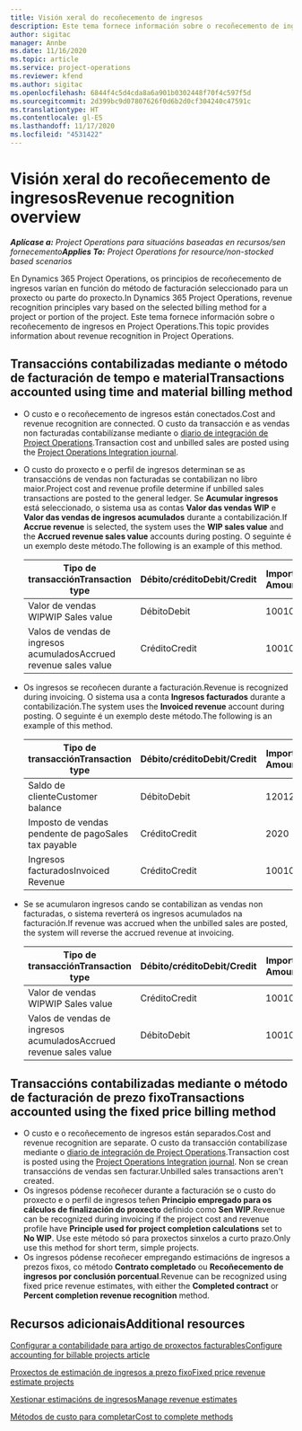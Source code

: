 ```yaml
---
title: Visión xeral do recoñecemento de ingresos
description: Este tema fornece información sobre o recoñecemento de ingresos en Project Operations.
author: sigitac
manager: Annbe
ms.date: 11/16/2020
ms.topic: article
ms.service: project-operations
ms.reviewer: kfend
ms.author: sigitac
ms.openlocfilehash: 6844f4c5d4cda8a6a901b0302448f70f4c597f5d
ms.sourcegitcommit: 2d399bc9d07807626f0d6b2d0cf304240c47591c
ms.translationtype: HT
ms.contentlocale: gl-ES
ms.lasthandoff: 11/17/2020
ms.locfileid: "4531422"
---
```

# <a name="revenue-recognition-overview"></a><span data-ttu-id="3a3a5-103">Visión xeral do recoñecemento de ingresos</span><span class="sxs-lookup"><span data-stu-id="3a3a5-103">Revenue recognition overview</span></span>

<span data-ttu-id="3a3a5-104">_**Aplícase a:** Project Operations para situacións baseadas en recursos/sen fornecemento_</span><span class="sxs-lookup"><span data-stu-id="3a3a5-104">_**Applies To:** Project Operations for resource/non-stocked based scenarios_</span></span>

<span data-ttu-id="3a3a5-105">En Dynamics 365 Project Operations, os principios de recoñecemento de ingresos varían en función do método de facturación seleccionado para un proxecto ou parte do proxecto.</span><span class="sxs-lookup"><span data-stu-id="3a3a5-105">In Dynamics 365 Project Operations, revenue recognition principles vary based on the selected billing method for a project or portion of the project.</span></span> <span data-ttu-id="3a3a5-106">Este tema fornece información sobre o recoñecemento de ingresos en Project Operations.</span><span class="sxs-lookup"><span data-stu-id="3a3a5-106">This topic provides information about revenue recognition in Project Operations.</span></span>

## <a name="transactions-accounted-using-time-and-material-billing-method"></a><span data-ttu-id="3a3a5-107">Transaccións contabilizadas mediante o método de facturación de tempo e material</span><span class="sxs-lookup"><span data-stu-id="3a3a5-107">Transactions accounted using time and material billing method</span></span>

- <span data-ttu-id="3a3a5-108">O custo e o recoñecemento de ingresos están conectados.</span><span class="sxs-lookup"><span data-stu-id="3a3a5-108">Cost and revenue recognition are connected.</span></span> <span data-ttu-id="3a3a5-109">O custo da transacción e as vendas non facturadas contabilízanse mediante o [diario de integración de Project Operations](../project-accounting/project-operations-integration-journal.md).</span><span class="sxs-lookup"><span data-stu-id="3a3a5-109">Transaction cost and unbilled sales are posted using the [Project Operations Integration journal](../project-accounting/project-operations-integration-journal.md).</span></span>
- <span data-ttu-id="3a3a5-110">O custo do proxecto e o perfil de ingresos determinan se as transaccións de vendas non facturadas se contabilizan no libro maior.</span><span class="sxs-lookup"><span data-stu-id="3a3a5-110">Project cost and revenue profile determine if unbilled sales transactions are posted to the general ledger.</span></span> <span data-ttu-id="3a3a5-111">Se **Acumular ingresos** está seleccionado, o sistema usa as contas **Valor das vendas WIP** e **Valor das vendas de ingresos acumulados** durante a contabilización.</span><span class="sxs-lookup"><span data-stu-id="3a3a5-111">If **Accrue revenue** is selected, the system uses the **WIP sales value** and the **Accrued revenue sales value** accounts during posting.</span></span> <span data-ttu-id="3a3a5-112">O seguinte é un exemplo deste método.</span><span class="sxs-lookup"><span data-stu-id="3a3a5-112">The following is an example of this method.</span></span>  

  | <span data-ttu-id="3a3a5-113">Tipo de transacción</span><span class="sxs-lookup"><span data-stu-id="3a3a5-113">Transaction type</span></span> | <span data-ttu-id="3a3a5-114">Débito/crédito</span><span class="sxs-lookup"><span data-stu-id="3a3a5-114">Debit/Credit</span></span> | <span data-ttu-id="3a3a5-115">Importe </span><span class="sxs-lookup"><span data-stu-id="3a3a5-115">Amount</span></span> |
  | --- | --- | --- |
  | <span data-ttu-id="3a3a5-116">Valor de vendas WIP</span><span class="sxs-lookup"><span data-stu-id="3a3a5-116">WIP Sales value</span></span> | <span data-ttu-id="3a3a5-117">Débito</span><span class="sxs-lookup"><span data-stu-id="3a3a5-117">Debit</span></span> | <span data-ttu-id="3a3a5-118">100</span><span class="sxs-lookup"><span data-stu-id="3a3a5-118">100</span></span> |
  | <span data-ttu-id="3a3a5-119">Valos de vendas de ingresos acumulados</span><span class="sxs-lookup"><span data-stu-id="3a3a5-119">Accrued revenue sales value</span></span> | <span data-ttu-id="3a3a5-120">Crédito</span><span class="sxs-lookup"><span data-stu-id="3a3a5-120">Credit</span></span> | <span data-ttu-id="3a3a5-121">100</span><span class="sxs-lookup"><span data-stu-id="3a3a5-121">100</span></span> |

- <span data-ttu-id="3a3a5-122">Os ingresos se recoñecen durante a facturación.</span><span class="sxs-lookup"><span data-stu-id="3a3a5-122">Revenue is recognized during invoicing.</span></span> <span data-ttu-id="3a3a5-123">O sistema usa a conta **Ingresos facturados** durante a contabilización.</span><span class="sxs-lookup"><span data-stu-id="3a3a5-123">The system uses the **Invoiced revenue** account during posting.</span></span> <span data-ttu-id="3a3a5-124">O seguinte é un exemplo deste método.</span><span class="sxs-lookup"><span data-stu-id="3a3a5-124">The following is an example of this method.</span></span>  

  | <span data-ttu-id="3a3a5-125">Tipo de transacción</span><span class="sxs-lookup"><span data-stu-id="3a3a5-125">Transaction type</span></span> | <span data-ttu-id="3a3a5-126">Débito/crédito</span><span class="sxs-lookup"><span data-stu-id="3a3a5-126">Debit/Credit</span></span> | <span data-ttu-id="3a3a5-127">Importe </span><span class="sxs-lookup"><span data-stu-id="3a3a5-127">Amount</span></span> |
  | --- | --- | --- |
  | <span data-ttu-id="3a3a5-128">Saldo de cliente</span><span class="sxs-lookup"><span data-stu-id="3a3a5-128">Customer balance</span></span> | <span data-ttu-id="3a3a5-129">Débito</span><span class="sxs-lookup"><span data-stu-id="3a3a5-129">Debit</span></span> | <span data-ttu-id="3a3a5-130">120</span><span class="sxs-lookup"><span data-stu-id="3a3a5-130">120</span></span> |
  | <span data-ttu-id="3a3a5-131">Imposto de vendas pendente de pago</span><span class="sxs-lookup"><span data-stu-id="3a3a5-131">Sales tax payable</span></span> | <span data-ttu-id="3a3a5-132">Crédito</span><span class="sxs-lookup"><span data-stu-id="3a3a5-132">Credit</span></span> | <span data-ttu-id="3a3a5-133">20</span><span class="sxs-lookup"><span data-stu-id="3a3a5-133">20</span></span> |
  | <span data-ttu-id="3a3a5-134">Ingresos facturados</span><span class="sxs-lookup"><span data-stu-id="3a3a5-134">Invoiced Revenue</span></span> | <span data-ttu-id="3a3a5-135">Crédito</span><span class="sxs-lookup"><span data-stu-id="3a3a5-135">Credit</span></span> | <span data-ttu-id="3a3a5-136">100</span><span class="sxs-lookup"><span data-stu-id="3a3a5-136">100</span></span> |

- <span data-ttu-id="3a3a5-137">Se se acumularon ingresos cando se contabilizan as vendas non facturadas, o sistema reverterá os ingresos acumulados na facturación.</span><span class="sxs-lookup"><span data-stu-id="3a3a5-137">If revenue was accrued when the unbilled sales are posted, the system will reverse the accrued revenue at invoicing.</span></span>

  | <span data-ttu-id="3a3a5-138">Tipo de transacción</span><span class="sxs-lookup"><span data-stu-id="3a3a5-138">Transaction type</span></span> | <span data-ttu-id="3a3a5-139">Débito/crédito</span><span class="sxs-lookup"><span data-stu-id="3a3a5-139">Debit/Credit</span></span> | <span data-ttu-id="3a3a5-140">Importe </span><span class="sxs-lookup"><span data-stu-id="3a3a5-140">Amount</span></span> |
  | --- | --- | --- |
  | <span data-ttu-id="3a3a5-141">Valor de vendas WIP</span><span class="sxs-lookup"><span data-stu-id="3a3a5-141">WIP Sales value</span></span> | <span data-ttu-id="3a3a5-142">Crédito</span><span class="sxs-lookup"><span data-stu-id="3a3a5-142">Credit</span></span> | <span data-ttu-id="3a3a5-143">100</span><span class="sxs-lookup"><span data-stu-id="3a3a5-143">100</span></span> |
  | <span data-ttu-id="3a3a5-144">Valos de vendas de ingresos acumulados</span><span class="sxs-lookup"><span data-stu-id="3a3a5-144">Accrued revenue sales value</span></span> | <span data-ttu-id="3a3a5-145">Débito</span><span class="sxs-lookup"><span data-stu-id="3a3a5-145">Debit</span></span> | <span data-ttu-id="3a3a5-146">100</span><span class="sxs-lookup"><span data-stu-id="3a3a5-146">100</span></span> |

## <a name="transactions-accounted-using-the-fixed-price-billing-method"></a><span data-ttu-id="3a3a5-147">Transaccións contabilizadas mediante o método de facturación de prezo fixo</span><span class="sxs-lookup"><span data-stu-id="3a3a5-147">Transactions accounted using the fixed price billing method</span></span>

- <span data-ttu-id="3a3a5-148">O custo e o recoñecemento de ingresos están separados.</span><span class="sxs-lookup"><span data-stu-id="3a3a5-148">Cost and revenue recognition are separate.</span></span> <span data-ttu-id="3a3a5-149">O custo da transacción contabilízase mediante o [diario de integración de Project Operations](../project-accounting/project-operations-integration-journal.md).</span><span class="sxs-lookup"><span data-stu-id="3a3a5-149">Transaction cost is posted using the [Project Operations Integration journal](../project-accounting/project-operations-integration-journal.md).</span></span> <span data-ttu-id="3a3a5-150">Non se crean transaccións de vendas sen facturar.</span><span class="sxs-lookup"><span data-stu-id="3a3a5-150">Unbilled sales transactions aren't created.</span></span>
- <span data-ttu-id="3a3a5-151">Os ingresos pódense recoñecer durante a facturación se o custo do proxecto e o perfil de ingresos teñen **Principio empregado para os cálculos de finalización do proxecto** definido como **Sen WIP**.</span><span class="sxs-lookup"><span data-stu-id="3a3a5-151">Revenue can be recognized during invoicing if the project cost and revenue profile have **Principle used for project completion calculations** set to **No WIP**.</span></span> <span data-ttu-id="3a3a5-152">Use este método só para proxectos sinxelos a curto prazo.</span><span class="sxs-lookup"><span data-stu-id="3a3a5-152">Only use this method for short term, simple projects.</span></span>
- <span data-ttu-id="3a3a5-153">Os ingresos pódense recoñecer empregando estimacións de ingresos a prezos fixos, co método **Contrato completado** ou **Recoñecemento de ingresos por conclusión porcentual**.</span><span class="sxs-lookup"><span data-stu-id="3a3a5-153">Revenue can be recognized using fixed price revenue estimates, with either the **Completed contract** or **Percent completion revenue recognition** method.</span></span>

## <a name="additional-resources"></a><span data-ttu-id="3a3a5-154">Recursos adicionais</span><span class="sxs-lookup"><span data-stu-id="3a3a5-154">Additional resources</span></span>
[<span data-ttu-id="3a3a5-155">Configurar a contabilidade para artigo de proxectos facturables</span><span class="sxs-lookup"><span data-stu-id="3a3a5-155">Configure accounting for billable projects article</span></span>](../project-accounting/configure-accounting-billable-projects.md)

[<span data-ttu-id="3a3a5-156">Proxectos de estimación de ingresos a prezo fixo</span><span class="sxs-lookup"><span data-stu-id="3a3a5-156">Fixed price revenue estimate projects</span></span>](rev-rec-percentage-completion-method.md)

[<span data-ttu-id="3a3a5-157">Xestionar estimacións de ingresos</span><span class="sxs-lookup"><span data-stu-id="3a3a5-157">Manage revenue estimates</span></span>](rev-rec-completed-contract-method.md)

[<span data-ttu-id="3a3a5-158">Métodos de custo para completar</span><span class="sxs-lookup"><span data-stu-id="3a3a5-158">Cost to complete methods</span></span>](cost-complete-methods.md)
